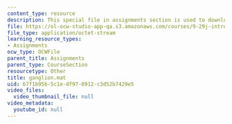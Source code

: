 ```yaml
---
content_type: resource
description: This special file in assignments section is used to download data.
file: https://ol-ocw-studio-app-qa.s3.amazonaws.com/courses/9-29j-introduction-to-computational-neuroscience-spring-2004/67f1b95b5c1edf970912c3d52b7429e5_ganglion.mat
file_type: application/octet-stream
learning_resource_types:
- Assignments
ocw_type: OCWFile
parent_title: Assignments
parent_type: CourseSection
resourcetype: Other
title: ganglion.mat
uid: 67f1b95b-5c1e-df97-0912-c3d52b7429e5
video_files:
  video_thumbnail_file: null
video_metadata:
  youtube_id: null
---
```

